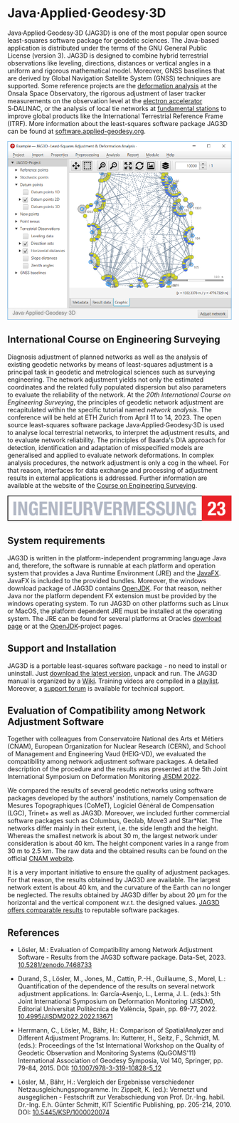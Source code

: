 Java·Applied·Geodesy·3D
=======================
Java·Applied·Geodesy·3D (JAG3D) is one of the most popular open source least-squares software package for geodetic sciences. The Java-based application is distributed under the terms of the GNU General Public License (version 3). JAG3D is designed to combine hybrid terrestrial observations like leveling, directions, distances or vertical angles in a uniform and rigorous mathematical model. Moreover, GNSS baselines that are derived by Global Navigation Satellite System (GNSS) techniques are supported. Some reference projects are the [deformation analysis](https://software.applied-geodesy.org/en/deformation_analysis) at the Onsala Space Observatory, the rigorous adjustment of laser tracker measurements on the observation level at the [electron accelerator](https://software.applied-geodesy.org/en/electron_accelerator) S‑DALINAC, or the analysis of local tie networks at [fundamental stations](https://software.applied-geodesy.org/en/fundamental_station) to improve global products like the International Terrestrial Reference Frame (ITRF). More information about the least-squares software package JAG3D can be found at [software.applied-geodesy.org](https://software.applied-geodesy.org/)</a>.

![Java Applied Geodesy 3D (JAG3D)](/.images/jag3d.png?raw=true "Java·Applied·Geodesy·3D (JAG3D)")

International Course on Engineering Surveying
---------------------------------------------
Diagnosis adjustment of planned networks as well as the analysis of existing geodetic networks by means of least-squares adjustment is a principal task in geodetic and metrological sciences such as surveying engineering. The network adjustment yields not only the estimated coordinates and the related fully populated dispersion but also parameters to evaluate the reliability of the network. At the *20th International Course on Engineering Surveying*, the principles of geodetic network adjustment are recapitulated within the specific tutorial named *network analysis*. The conference will be held at ETH Zurich from April 11 to 14, 2023. The open source least-squares software package Java·Applied·Geodesy·3D is used to analyse local terrestrial networks, to interpret the adjustment results, and to evaluate network reliability. The principles of Baarda's DIA approach for detection, identification and adaptation of misspecified models are generalised and applied to evaluate network deformations. In complex analysis procedures, the network adjustment is only a cog in the wheel. For that reason, interfaces for data exchange and processing of adjustment results in external applications is addressed. Further information are available at the website of the [Course on Engineering Surveying](https://ingenieurvermessungskurs.com).

<a href="https://ingenieurvermessungskurs.com"><img alt="International Course on Engineering Surveying" title="International Course on Engineering Surveying 2023" src="/.images/ingenieurvermessung23.png?raw=true"></a>

System requirements
-------------------
JAG3D is written in the platform-independent programming language Java and, therefore, the software is runnable at each platform and operation system that provides a Java Runtime Environment (JRE) and the [JavaFX](https://openjfx.io). JavaFX is included to the provided bundles. Moreover, the windows download package of JAG3D contains [OpenJDK](https://openjdk.java.net). For that reason, neither Java nor the platform dependent FX extension must be provided by the windows operating system. To run JAG3D on other platforms such as Linux or MacOS, the platform dependent JRE must be installed at the operating system. The JRE can be found for several platforms at Oracles [download page](https://java.oracle.com) or at the [OpenJDK](https://openjdk.java.net)-project pages.


Support and Installation
------------------------
JAG3D is a portable least-squares software package - no need to install or uninstall. Just [download the latest version](https://github.com/applied-geodesy/jag3d/releases/latest), unpack and run. The JAG3D manual is organized by a [Wiki](https://software.applied-geodesy.org/wiki/). Training videos are compiled in a [playlist](https://www.youtube.com/playlist?list=PLyOqiH7SWWC94Zmi5TVT7ClDqQWNrjbJ1). Moreover, a [support forum](https://software.applied-geodesy.org/forum/) is available for technical support. 


Evaluation of Compatibility among Network Adjustment Software
-------------------------------------------------------------
Together with colleagues from Conservatoire National des Arts et Métiers (CNAM), European Organization for Nuclear Research (CERN), and School of Management and Engineering Vaud (HEIG-VD), we evaluated the compatibility among network adjustment software packages. A detailed description of the procedure and the results was presented at the 5th Joint International Symposium on Deformation Monitoring [JISDM 2022](https://jisdm2022.webs.upv.es). 

We compared the results of several geodetic networks using software packages developed by the authors' institutions, namely Compensation de Mesures Topographiques (CoMeT), Logiciel Général de Compensation (LGC), Trinet+ as well as JAG3D. Moreover, we included further commercial software packages such as Columbus, Geolab, Move3 and Star*Net. The networks differ mainly in their extent, i.e. the side length and the height. Whereas the smallest network is about 30 m, the largest network under consideration is about 40 km. The height component varies in a range from 30 m to 2.5 km. The raw data and the obtained results can be found on the official [CNAM website](https://comet.esgt.cnam.fr/comparisons).

It is a very important initiative to ensure the quality of adjustment packages. For that reason, the results obtained by JAG3D are available. The largest network extent is about 40 km, and the curvature of the Earth can no longer be neglected. The results obtained by JAG3D differ by about 20 µm for the horizontal and the vertical component w.r.t. the designed values. [JAG3D offers comparable results](https://doi.org/10.5281/zenodo.7468733) to reputable software packages.

References
----------
- Lösler, M.: Evaluation of Compatibility among Network Adjustment Software - Results from the JAG3D software package. Data-Set, 2023. [10.5281/zenodo.7468733](https://doi.org/10.5281/zenodo.7468733)

- Durand, S., Lösler, M., Jones, M., Cattin, P.-H., Guillaume, S., Morel, L.: Quantification of the dependence of the results on several network adjustment applications. In: García-Asenjo, L., Lerma, J. L. (eds.): 5th Joint International Symposium on Deformation Monitoring (JISDM), Editorial Universitat Politècnica de València, Spain, pp. 69-77, 2022. [10.4995/JISDM2022.2022.13671](https://doi.org/10.4995/JISDM2022.2022.13671)

- Herrmann, C., Lösler, M., Bähr, H.: Comparison of SpatialAnalyzer and Different Adjustment Programs. In: Kutterer, H., Seitz, F., Schmidt, M. (eds.): Proceedings of the 1st International Workshop on the Quality of Geodetic Observation and Monitoring Systems (QuGOMS'11) International Association of Geodesy Symposia, Vol 140, Springer, pp. 79-84, 2015. DOI: [10.1007/978-3-319-10828-5_12](https://doi.org/10.1007/978-3-319-10828-5_12)

- Lösler, M., Bähr, H.: Vergleich der Ergebnisse verschiedener Netzausgleichungsprogramme. In: Zippelt, K. (ed.): Vernetzt und ausgeglichen - Festschrift zur Verabschiedung von Prof. Dr.-Ing. habil. Dr.-Ing. E.h. Günter Schmitt, KIT Scientific Publishing, pp. 205-214, 2010. DOI: [10.5445/KSP/1000020074](https://doi.org/10.5445/KSP/1000020074)
